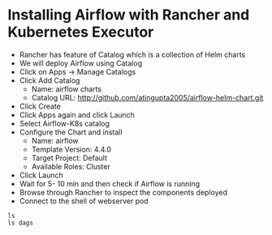 # Installing Airflow with Rancher and Kubernetes Executor
- Rancher has feature of Catalog which is a collection of Helm charts
- We will deploy Airflow using Catalog
- Click on Apps -> Manage Catalogs
- Click Add Catalog
  - Name: airflow charts
  - Catalog URL: http://github.com/atingupta2005/airflow-helm-chart.git
- Click Create
- Click Apps again and click Launch
- Select Airflow-K8s catalog
- Configure the Chart and install
  - Name: airflow
  - Template Version: 4.4.0
  - Target Project: Default
  - Available Roles: Cluster
- Click Launch
- Wait for 5- 10 min and then check if Airflow is running
- Browse through Rancher to inspect the components deployed
- Connect to the shell of webserver pod
```
ls
ls dags
```
